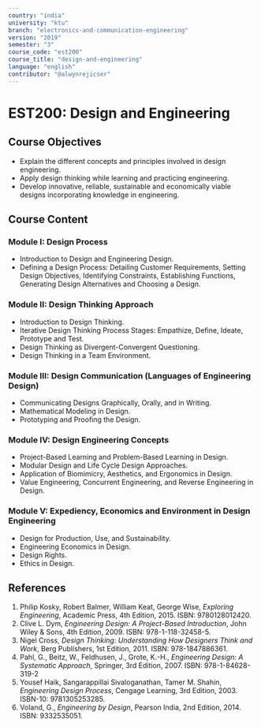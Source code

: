 ```yaml
---
country: "india"
university: "ktu"
branch: "electronics-and-communication-engineering"
version: "2019"
semester: "3"
course_code: "est200"
course_title: "design-and-engineering"
language: "english"
contributor: "@alwynrejicser"
---
```


# EST200: Design and Engineering

## Course Objectives

- Explain the different concepts and principles involved in design engineering.
- Apply design thinking while learning and practicing engineering.
- Develop innovative, reliable, sustainable and economically viable designs incorporating knowledge in engineering.

## Course Content

### Module I: Design Process

- Introduction to Design and Engineering Design.
- Defining a Design Process: Detailing Customer Requirements, Setting Design Objectives, Identifying Constraints, Establishing Functions, Generating Design Alternatives and Choosing a Design.

### Module II: Design Thinking Approach

- Introduction to Design Thinking.
- Iterative Design Thinking Process Stages: Empathize, Define, Ideate, Prototype and Test.
- Design Thinking as Divergent-Convergent Questioning.
- Design Thinking in a Team Environment.

### Module III: Design Communication (Languages of Engineering Design)

- Communicating Designs Graphically, Orally, and in Writing.
- Mathematical Modeling in Design.
- Prototyping and Proofing the Design.

### Module IV: Design Engineering Concepts

- Project-Based Learning and Problem-Based Learning in Design.
- Modular Design and Life Cycle Design Approaches.
- Application of Biomimicry, Aesthetics, and Ergonomics in Design.
- Value Engineering, Concurrent Engineering, and Reverse Engineering in Design.

### Module V: Expediency, Economics and Environment in Design Engineering

- Design for Production, Use, and Sustainability.
- Engineering Economics in Design.
- Design Rights.
- Ethics in Design.

## References

1. Philip Kosky, Robert Balmer, William Keat, George Wise, *Exploring Engineering*, Academic Press, 4th Edition, 2015. ISBN: 9780128012420.
2. Clive L. Dym, *Engineering Design: A Project-Based Introduction*, John Wiley & Sons, 4th Edition, 2009. ISBN: 978-1-118-32458-5.
3. Nigel Cross, *Design Thinking: Understanding How Designers Think and Work*, Berg Publishers, 1st Edition, 2011. ISBN: 978-1847886361.
4. Pahl, G., Beitz, W., Feldhusen, J., Grote, K.-H., *Engineering Design: A Systematic Approach*, Springer, 3rd Edition, 2007. ISBN: 978-1-84628-319-2
5. Yousef Haik, Sangarappillai Sivaloganathan, Tamer M. Shahin, *Engineering Design Process*, Cengage Learning, 3rd Edition, 2003. ISBN-10: 9781305253285.
6. Voland, G., *Engineering by Design*, Pearson India, 2nd Edition, 2014. ISBN: 9332535051.
